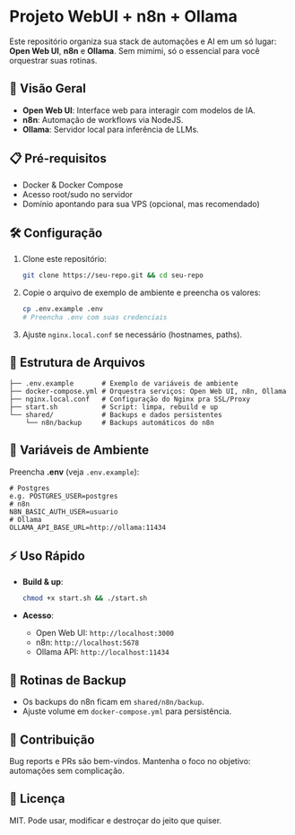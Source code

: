 # Projeto WebUI + n8n + Ollama

Este repositório organiza sua stack de automações e AI em um só lugar: **Open Web UI**, **n8n** e **Ollama**. Sem mimimi, só o essencial para você orquestrar suas rotinas.

## 🚀 Visão Geral

* **Open Web UI**: Interface web para interagir com modelos de IA.
* **n8n**: Automação de workflows via NodeJS.
* **Ollama**: Servidor local para inferência de LLMs.

## 📋 Pré-requisitos

* Docker & Docker Compose
* Acesso root/sudo no servidor
* Domínio apontando para sua VPS (opcional, mas recomendado)

## 🛠️ Configuração

1. Clone este repositório:

   ```bash
   git clone https://seu-repo.git && cd seu-repo
   ```
2. Copie o arquivo de exemplo de ambiente e preencha os valores:

   ```bash
   cp .env.example .env
   # Preencha .env com suas credenciais
   ```
3. Ajuste `nginx.local.conf` se necessário (hostnames, paths).

## 📁 Estrutura de Arquivos

```
├── .env.example       # Exemplo de variáveis de ambiente
├── docker-compose.yml # Orquestra serviços: Open Web UI, n8n, Ollama
├── nginx.local.conf   # Configuração do Nginx pra SSL/Proxy
├── start.sh           # Script: limpa, rebuild e up
└── shared/            # Backups e dados persistentes
    └── n8n/backup     # Backups automáticos do n8n
```

## 📝 Variáveis de Ambiente

Preencha **.env** (veja `.env.example`):

```dotenv
# Postgres
e.g. POSTGRES_USER=postgres
# n8n
N8N_BASIC_AUTH_USER=usuario
# Ollama
OLLAMA_API_BASE_URL=http://ollama:11434
```

## ⚡ Uso Rápido

* **Build & up**:

  ```bash
  chmod +x start.sh && ./start.sh
  ```
* **Acesso**:

  * Open Web UI: `http://localhost:3000`
  * n8n: `http://localhost:5678`
  * Ollama API: `http://localhost:11434`

## 🔄 Rotinas de Backup

* Os backups do n8n ficam em `shared/n8n/backup`.
* Ajuste volume em `docker-compose.yml` para persistência.

## 🤝 Contribuição

Bug reports e PRs são bem-vindos. Mantenha o foco no objetivo: automações sem complicação.

## 📜 Licença

MIT. Pode usar, modificar e destroçar do jeito que quiser.
